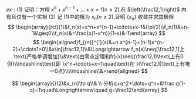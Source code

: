 
$ex{:}(1)$ 证明：方程 $x^n+x^{n-1}+...+x=1(n\geqslant2)$,在 $\left(\frac12,1\right)$ 内有且仅有一个实根 (2) 记 (1)中的根为 $x_n(n\geqslant2)$,证明 $\{x_n\}$ 收敛并求其极限
$$
\begin{array}{rcl}(1)&f_n(x)=x^n+x^{n-1}+\cdots+x-1&(\pi/2)\\f_n(1)&=n-1&\geq0\\f_n(x)&=\frac{x(1-x^n)}{1-x}&-1\end{array}
$$
$$
\begin{aligned}f_{(n)}^{'}(x)&=n x^{n-1}+(n-1)x^{n-2}+\cdots1>0\\&x\in[\frac12,1]\\&\Longrightarrow f_n(x)\neq[\frac12,1]上\text{严格单调增加}\\&\text{由零点定理和fr}(x)\neq(\frac12,1)\text{上有0但}\\\hdashline\text{即 }x^n+\cdots+x=1\quad\text{在 }(\frac12,1)\text{上有唯一0点}\\\\\hdashline\\&>\end{aligned}
$$

$$
\begin{array}{}(2)&x_{n}\to q\\& \\
分析q+q^2+\dots+q^n=&\frac q{1-q}=1\quad\Longrightarrow\quad q=\frac12\end{array}
$$

